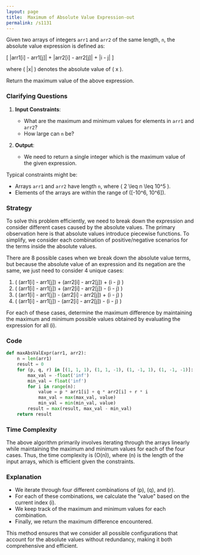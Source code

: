 ```yaml
---
layout: page
title:  Maximum of Absolute Value Expression-out
permalink: /s1131
---
```

Given two arrays of integers `arr1` and `arr2` of the same length, `n`, the absolute value expression is defined as:

\[ |arr1[i] - arr1[j]| + |arr2[i] - arr2[j]| + |i - j| \]

where \( |x| \) denotes the absolute value of \( x \).

Return the maximum value of the above expression.

### Clarifying Questions
1. **Input Constraints**: 
   - What are the maximum and minimum values for elements in `arr1` and `arr2`?
   - How large can `n` be?

2. **Output**: 
   - We need to return a single integer which is the maximum value of the given expression.

Typical constraints might be:
- Arrays `arr1` and `arr2` have length `n`, where \( 2 \leq n \leq 10^5 \).
- Elements of the arrays are within the range of \([-10^6, 10^6]\).

### Strategy
To solve this problem efficiently, we need to break down the expression and consider different cases caused by the absolute values. The primary observation here is that absolute values introduce piecewise functions. To simplify, we consider each combination of positive/negative scenarios for the terms inside the absolute values.

There are 8 possible cases when we break down the absolute value terms, but because the absolute value of an expression and its negation are the same, we just need to consider 4 unique cases:

1. \( (arr1[i] - arr1[j]) + (arr2[i] - arr2[j]) + (i - j) \)
2. \( (arr1[i] - arr1[j]) + (arr2[i] - arr2[j]) - (i - j) \)
3. \( (arr1[i] - arr1[j]) - (arr2[i] - arr2[j]) + (i - j) \)
4. \( (arr1[i] - arr1[j]) - (arr2[i] - arr2[j]) - (i - j) \)

For each of these cases, determine the maximum difference by maintaining the maximum and minimum possible values obtained by evaluating the expression for all \(i\).

### Code
```python
def maxAbsValExpr(arr1, arr2):
    n = len(arr1)
    result = 0
    for (p, q, r) in [(1, 1, 1), (1, 1, -1), (1, -1, 1), (1, -1, -1)]:
        max_val = -float('inf')
        min_val = float('inf')
        for i in range(n):
            value = p * arr1[i] + q * arr2[i] + r * i
            max_val = max(max_val, value)
            min_val = min(min_val, value)
        result = max(result, max_val - min_val)
    return result
```

### Time Complexity
The above algorithm primarily involves iterating through the arrays linearly while maintaining the maximum and minimum values for each of the four cases. Thus, the time complexity is \(O(n)\), where \(n\) is the length of the input arrays, which is efficient given the constraints.

### Explanation
- We iterate through four different combinations of \(p\), \(q\), and \(r\).
- For each of these combinations, we calculate the "value" based on the current index \(i\).
- We keep track of the maximum and minimum values for each combination.
- Finally, we return the maximum difference encountered.

This method ensures that we consider all possible configurations that account for the absolute values without redundancy, making it both comprehensive and efficient.